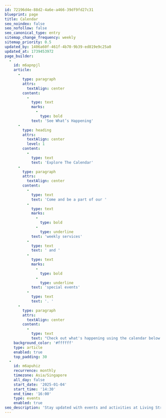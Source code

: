 ```yaml
---
id: 72196d4e-88d2-4a6e-a466-39df9fd27c31
blueprint: page
title: Calendar
seo_noindex: false
seo_nofollow: false
seo_canonical_type: entry
sitemap_change_frequency: weekly
sitemap_priority: 0.5
updated_by: 1406a60f-461f-4b70-9b39-ed819e9c25a0
updated_at: 1739453972
page_builder:
  -
    id: m6apnpjl
    article:
      -
        type: paragraph
        attrs:
          textAlign: center
        content:
          -
            type: text
            marks:
              -
                type: bold
            text: 'See What’s Happening'
      -
        type: heading
        attrs:
          textAlign: center
          level: 1
        content:
          -
            type: text
            text: 'Explore The Calendar'
      -
        type: paragraph
        attrs:
          textAlign: center
        content:
          -
            type: text
            text: 'Come and be a part of our '
          -
            type: text
            marks:
              -
                type: bold
              -
                type: underline
            text: 'weekly services'
          -
            type: text
            text: ' and '
          -
            type: text
            marks:
              -
                type: bold
              -
                type: underline
            text: 'special events'
          -
            type: text
            text: '. '
      -
        type: paragraph
        attrs:
          textAlign: center
        content:
          -
            type: text
            text: "Check out what's happening using the calendar below."
    background_color: '#ffffff'
    type: article
    enabled: true
    top_padding: 30
  -
    id: m6apuhiz
    recurrence: monthly
    timezone: Asia/Singapore
    all_day: false
    start_date: '2025-01-04'
    start_time: '14:30'
    end_time: '16:00'
    type: events
    enabled: true
seo_description: 'Stay updated with events and activities at Living Streams Christian Church. Check our calendar for upcoming services, programs, and special events.'
---
```

